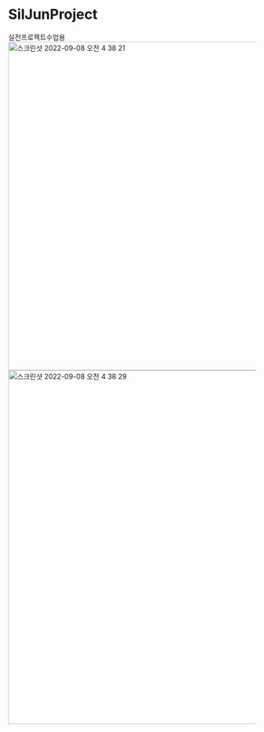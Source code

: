 # SilJunProject
실전프로젝트수업용
<img width="669" alt="스크린샷 2022-09-08 오전 4 38 21" src="https://user-images.githubusercontent.com/112448629/188968229-0372cc02-a0bc-4610-9bc8-320812159564.png">
<img width="721" alt="스크린샷 2022-09-08 오전 4 38 29" src="https://user-images.githubusercontent.com/112448629/188968241-a28b2bdb-dc23-49ec-a9a3-0786aa258c92.png">
